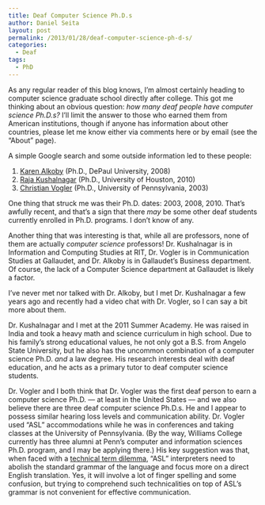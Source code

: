 ```yaml
---
title: Deaf Computer Science Ph.D.s
author: Daniel Seita
layout: post
permalink: /2013/01/28/deaf-computer-science-ph-d-s/
categories:
  - Deaf
tags:
  - PhD
---
```

As any regular reader of this blog knows, I&#8217;m almost certainly heading to computer science graduate school directly after college. This got me thinking about an obvious question: *how many deaf people have computer science Ph.D.s?* I&#8217;ll limit the answer to those who earned them from American institutions, though if anyone has information about other countries, please let me know either via comments here or by email (see the &#8220;About&#8221; page).

A simple Google search and some outside information led to these people:

  1. [Karen Alkoby][1] (Ph.D., DePaul University, 2008)
  2. <span class="Apple-style-span" style="line-height:13px;"><a href="http://people.rit.edu/rskics/">Raja Kushalnagar</a> (Ph.D., University of Houston, 2010)</span>
  3. [Christian Vogler][2] (Ph.D., University of Pennsylvania, 2003)

One thing that struck me was their Ph.D. dates: 2003, 2008, 2010. That&#8217;s awfully recent, and that&#8217;s a sign that there *may* be some other deaf students currently enrolled in Ph.D. programs. I don&#8217;t know of any.

Another thing that was interesting is that, while all are professors, none of them are actually *computer science* professors! Dr. Kushalnagar is in Information and Computing Studies at RIT, Dr. Vogler is in Communication Studies at Gallaudet, and Dr. Alkoby is in Gallaudet&#8217;s Business department. Of course, the lack of a Computer Science department at Gallaudet is likely a factor.

I&#8217;ve never met nor talked with Dr. Alkoby, but I met Dr. Kushalnagar a few years ago and recently had a video chat with Dr. Vogler, so I can say a bit more about them.

Dr. Kushalnagar and I met at the 2011 Summer Academy. He was raised in India and took a heavy math and science curriculum in high school. Due to his family&#8217;s strong educational values, he not only got a B.S. from Angelo State University, but he also has the uncommon combination of a computer science Ph.D. *and* a law degree. His research interests deal with deaf education, and he acts as a primary tutor to deaf computer science students.

Dr. Vogler and I both think that Dr. Vogler was the first deaf person to earn a computer science Ph.D. &#8212; at least in the United States &#8212; and we also believe there are three deaf computer science Ph.D.s. He and I appear to possess similar hearing loss levels and communication ability. Dr. Vogler used &#8220;ASL&#8221; accommodations while he was in conferences and taking classes at the University of Pennsylvania. (By the way, Williams College currently has three alumni at Penn&#8217;s computer and information sciences Ph.D. program, and I may be applying there.) His key suggestion was that, when faced with a [technical term dilemma][3], &#8220;ASL&#8221; interpreters need to abolish the standard grammar of the language and focus more on a direct English translation. Yes, it will involve a lot of finger spelling and some confusion, but trying to comprehend such technicalities on top of ASL&#8217;s grammar is not convenient for effective communication.

 [1]: http://www.gallaudet.edu/faculty-staff/business/alkoby_karen.html
 [2]: http://www.gallaudet.edu/faculty-staff/communication_studies/vogler_christian.html
 [3]: http://danieltakeshi.github.io/2012/02/04/technical-term-dilemma/
